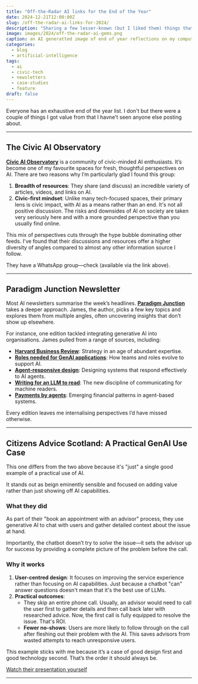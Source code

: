 ```yaml
---
title: "Off-the-Radar AI links for the End of the Year"
date: 2024-12-21T12:00:00Z
slug: /off-the-radar-ai-links-for-2024/
description: "Sharing a few lesser-known (but I liked them) things that I don't see other people talking about."
image: images/2024/off-the-radar-ai-gems.png
caption: an AI generatted image of end of year reflections on my computer
categories:
  - blog
  - artificial-intelligence
tags:
  - ai
  - civic-tech
  - newsletters
  - case-studies
  - feature
draft: false
---
```


Everyone has an exhaustive end of the year list.  I don't but there were a couple of things I got value from that I havne't seen anyone else posting about.

---

## The Civic AI Observatory  

[**Civic AI Observatory**](https://civicai.uk/?utm_source=substack&utm_medium=email&utm_content=share) is a community of civic-minded AI enthusiasts. It’s become one of my favourite spaces for fresh, thoughtful perspectives on AI. There are two reasons why I’m particularly glad I found this group:  

1. **Breadth of resources**: They share (and discuss) an incredible variety of articles, videos, and links on AI.  
2. **Civic-first mindset**: Unlike many tech-focused spaces, their primary lens is civic impact, with AI as a means rather than an end.  It's not all positive discussion.  The risks and downsides of AI on society are taken very seriously here and with a more grounded perspective than you usually find online.  

This mix of perspectives cuts through the hype bubble dominating other feeds. I’ve found that their discussions and resources offer a higher diversity of angles compared to almost any other information source I follow.  

They have a WhatsApp group—check (available via the link above).

---

## Paradigm Junction Newsletter  

Most AI newsletters summarise the week’s headlines. [**Paradigm Junction**](https://paradigmjunction.substack.com/) takes a deeper approach. James, the author, picks a few key topics and explores them from multiple angles, often uncovering insights that don’t show up elsewhere.  

For instance, one edition tackled integrating generative AI into organisations. James pulled from a range of sources, including:  

- [**Harvard Business Review**](https://hbr.org/2025/03/strategy-in-an-era-of-abundant-expertise?utm_source=substack&utm_medium=email): Strategy in an age of abundant expertise.  
- [**Roles needed for GenAI applications**](https://handshakefyi.substack.com/p/how-ai-will-actually-transform-work?utm_source=substack&utm_medium=email): How teams and roles evolve to support AI.  
- [**Agent-responsive design**](https://www.aitidbits.ai/p/agent-responsive-design?utm_source=substack&utm_medium=email): Designing systems that respond effectively to AI agents.  
- [**Writing for an LLM to read**](https://info.deeplearning.ai/next-gen-models-show-limited-gains-real-time-video-generation-china-ai-chips-blocked-transformer-training-streamlined-1?ecid=ACsprvvLZDfSE7fB9ZuJgc-gQKGGCL5eWZx-WK1Q6siXHInx2ZX8Wsb2OfoUVeKTQzux-RaDJ4P8&utm_campaign=The%20Batch&utm_medium=email&_hsmi=334942756&utm_content=334940276&utm_source=hs_email): The new discipline of communicating for machine readers.  
- [**Payments by agents**](https://stripe.dev/blog/adding-payments-to-your-agentic-workflows?utm_source=substack&utm_medium=email): Emerging financial patterns in agent-based systems.  

Every edition leaves me internalising perspectives I’d have missed otherwise. 

---

## Citizens Advice Scotland: A Practical GenAI Use Case  

This one differs from the two above because it's "just" a single good example of a practical use of AI.  

It stands out as beign eminently sensible and focused on adding value rather than just showing off AI capabilities.  

### What they did  

As part of their "book an appointment with an advisor" process, they use generative AI to chat with users and gather detailed context about the issue at hand.  

Importantly, the chatbot doesn’t try to *solve* the issue—it sets the advisor up for success by providing a complete picture of the problem before the call.  

### Why it works  

1. **User-centred design**: It focuses on improving the service experience rather than focusing on AI capabilities.  Just because a chatbot "can" answer questions doesn't mean that it's the best use of LLMs.
2. **Practical outcomes**:  
   - They skip an entire phone call. Usually, an advisor would need to call the user first to gather details and then call back later with researched advice. Now, the first call is fully equipped to resolve the issue.  That's ROI.
   - **Fewer no-shows**: Users are more likely to follow through on the call after fleshing out their problem with the AI. This saves advisors from wasted attempts to reach unresponsive users.  

This example sticks with me because it’s a case of good design first and good technology second. That’s the order it should always be.

[Watch their presentation yourself](https://www.youtube.com/watch?v=yURBdQ8kEz4)

---

